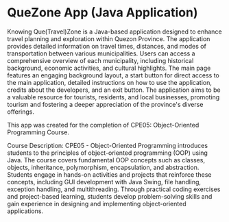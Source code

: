 # QueZone App (Java Application)
Knowing Que(Travel)Zone is a Java-based application designed to enhance travel planning and exploration within Quezon Province. The application provides detailed information on travel times, 
distances, and modes of transportation between various municipalities. Users can access a comprehensive overview of each municipality, including historical background, economic 
activities, and cultural highlights. The main page features an engaging background layout, a start button for direct access to the main application, detailed instructions on how to use the application, credits about the developers, and an exit button. The application aims to be a valuable resource for tourists, residents, and local businesses, promoting tourism and fostering a deeper appreciation of the province's diverse offerings. 

This app was created for the completion of CPE05: Object-Oriented Programming Course.

Course Description:
CPE05 - Object-Oriented Programming introduces students to the principles of object-oriented programming (OOP) using Java. The course covers fundamental OOP concepts such as classes, objects, inheritance, polymorphism, encapsulation, and abstraction. Students engage in hands-on activities and projects that reinforce these concepts, including GUI development with Java Swing, file handling, exception handling, and multithreading. Through practical coding exercises and project-based learning, students develop problem-solving skills and gain experience in designing and implementing object-oriented applications.

